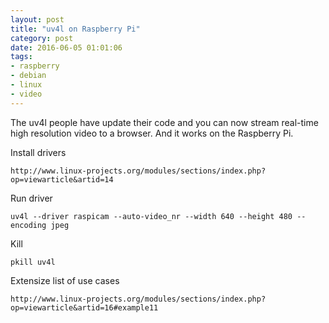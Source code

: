 ```yaml
---
layout: post
title: "uv4l on Raspberry Pi"
category: post
date: 2016-06-05 01:01:06
tags:
- raspberry
- debian
- linux
- video
---
```


The uv4l people have update their code and you can now stream real-time high resolution video to a browser. And it works on the Raspberry Pi.

Install drivers

    http://www.linux-projects.org/modules/sections/index.php?op=viewarticle&artid=14

Run driver

    uv4l --driver raspicam --auto-video_nr --width 640 --height 480 --encoding jpeg
    
Kill

    pkill uv4l
    
Extensize list of use cases

    http://www.linux-projects.org/modules/sections/index.php?op=viewarticle&artid=16#example11
    
    